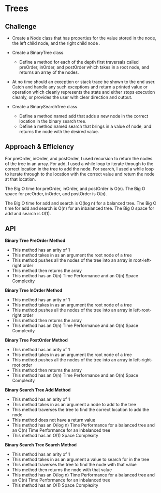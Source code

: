 # Trees

## Challenge
- Create a Node class that has properties for the value stored in the node, the left child node, and the right child node .
- Create a BinaryTree class
    - Define a method for each of the depth first traversals called preOrder, inOrder, and postOrder which takes in a root node, and returns an array of the nodes.
- At no time should an exception or stack trace be shown to the end user. Catch and handle any such exceptions and return a printed value or operation which cleanly represents the state and either stops execution cleanly, or provides the user with clear direction and output.

- Create a BinarySearchTree class
    - Define a method named add that adds a new node in the correct location in the binary search tree.
    - Define a method named search that brings in a value of node, and returns the node with the desired value.

## Approach & Efficiency
For preOrder, inOrder, and postOrder, I used recursion to return the nodes of the tree in an array. For add, I used a while loop to iterate through to the correct location in the tree to add the node. For search, I used a while loop to iterate through to the location with the correct value and return the node at that location. 

The Big O time for preOrder, inOrder, and postOrder is O(n). The Big O space for preOrder, inOrder, and postOrder is O(n).

The Big O time for add and search is O(log n) for a balanced tree. The Big O time for add and search is O(n) for an inbalanced tree. The Big O space for add and search is O(1).

## API
**Binary Tree PreOrder Method**
- This method has an arity of 1
- This method takes in as an argument the root node of a tree
- This method pushes all the nodes of the tree into an array in root-left-right order
- This method then returns the array
- This method has an O(n) Time Performance and an O(n) Space Complexity

**Binary Tree InOrder Method**
- This method has an arity of 1
- This method takes in as an argument the root node of a tree
- This method pushes all the nodes of the tree into an array in left-root-right order
- This method then returns the array
- This method has an O(n) Time Performance and an O(n) Space Complexity

**Binary Tree PostOrder Method**
- This method has an arity of 1
- This method takes in as an argument the root node of a tree
- This method pushes all the nodes of the tree into an array in left-right-root order
- This method then returns the array
- This method has an O(n) Time Performance and an O(n) Space Complexity

**Binary Search Tree Add Method**
- This method has an arity of 1
- This method takes in as an argument a node to add to the tree
- This method traverses the tree to find the correct location to add the node
- This method does not have a return value
- This method has an O(log n) Time Performance for a balanced tree and an O(n) Time Performance for an inbalanced tree
- This method has an O(1) Space Complexity

**Binary Search Tree Search Method**
- This method has an arity of 1
- This method takes in as an argument a value to search for in the tree
- This method traverses the tree to find the node with that value
- This method then returns the node with that value
- This method has an O(log n) Time Performance for a balanced tree and an O(n) Time Performance for an inbalanced tree
- This method has an O(1) Space Complexity
